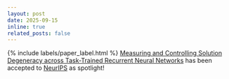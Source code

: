 ```yaml
---
layout: post
date: 2025-09-15
inline: true
related_posts: false
---
```


{% include labels/paper_label.html %} [Measuring and Controlling Solution Degeneracy across Task-Trained Recurrent Neural Networks](https://arxiv.org/abs/2410.03972) has been accepted to [NeurIPS](https://neurips.cc) as spotlight!